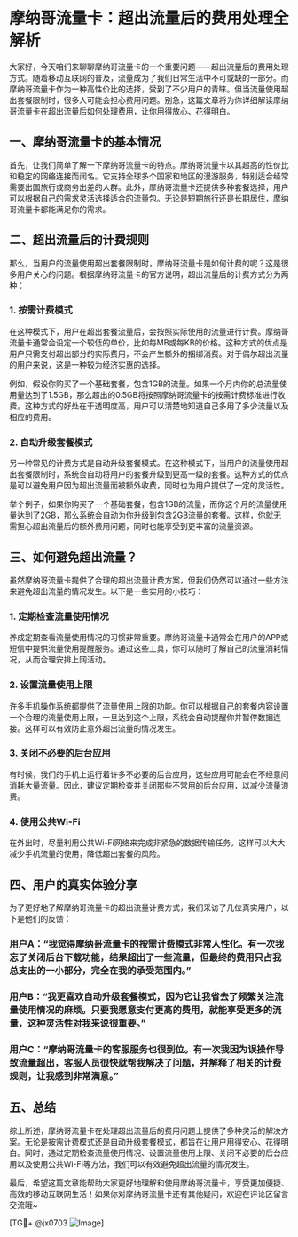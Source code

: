 # 摩纳哥流量卡：超出流量后的费用处理全解析

大家好，今天咱们来聊聊摩纳哥流量卡的一个重要问题——超出流量后的费用处理方式。随着移动互联网的普及，流量成为了我们日常生活中不可或缺的一部分。而摩纳哥流量卡作为一种高性价比的选择，受到了不少用户的青睐。但当流量使用超出套餐限制时，很多人可能会担心费用问题。别急，这篇文章将为你详细解读摩纳哥流量卡在超出流量后如何处理费用，让你用得放心、花得明白。

## 一、摩纳哥流量卡的基本情况

首先，让我们简单了解一下摩纳哥流量卡的特点。摩纳哥流量卡以其超高的性价比和稳定的网络连接而闻名。它支持全球多个国家和地区的漫游服务，特别适合经常需要出国旅行或商务出差的人群。此外，摩纳哥流量卡还提供多种套餐选择，用户可以根据自己的需求灵活选择适合的流量包。无论是短期旅行还是长期居住，摩纳哥流量卡都能满足你的需求。

## 二、超出流量后的计费规则

那么，当用户的流量使用超出套餐限制时，摩纳哥流量卡是如何计费的呢？这是很多用户关心的问题。根据摩纳哥流量卡的官方说明，超出流量后的计费方式分为两种：

### 1. **按需计费模式**

在这种模式下，用户在超出套餐流量后，会按照实际使用的流量进行计费。摩纳哥流量卡通常会设定一个较低的单价，比如每MB或每KB的价格。这种方式的优点是用户只需支付超出部分的实际费用，不会产生额外的捆绑消费。对于偶尔超出流量的用户来说，这是一种较为经济实惠的选择。

例如，假设你购买了一个基础套餐，包含1GB的流量。如果一个月内你的总流量使用量达到了1.5GB，那么超出的0.5GB将按照摩纳哥流量卡的按需计费标准进行收费。这种方式的好处在于透明度高，用户可以清楚地知道自己多用了多少流量以及相应的费用。

### 2. **自动升级套餐模式**

另一种常见的计费方式是自动升级套餐模式。在这种模式下，当用户的流量使用超出套餐限制时，系统会自动将用户的套餐升级到更高一级的套餐。这种方式的优点是可以避免用户因为超出流量而被额外收费，同时也为用户提供了一定的灵活性。

举个例子，如果你购买了一个基础套餐，包含1GB的流量，而你这个月的流量使用量达到了2GB，那么系统会自动为你升级到包含2GB流量的套餐。这样，你就无需担心超出流量后的额外费用问题，同时也能享受到更丰富的流量资源。

## 三、如何避免超出流量？

虽然摩纳哥流量卡提供了合理的超出流量计费方案，但我们仍然可以通过一些方法来避免超出流量的情况发生。以下是一些实用的小技巧：

### 1. **定期检查流量使用情况**

养成定期查看流量使用情况的习惯非常重要。摩纳哥流量卡通常会在用户的APP或短信中提供流量使用提醒服务。通过这些工具，你可以随时了解自己的流量消耗情况，从而合理安排上网活动。

### 2. **设置流量使用上限**

许多手机操作系统都提供了流量使用上限的功能。你可以根据自己的套餐内容设置一个合理的流量使用上限，一旦达到这个上限，系统会自动提醒你并暂停数据连接。这样可以有效防止意外超出流量的情况发生。

### 3. **关闭不必要的后台应用**

有时候，我们的手机上运行着许多不必要的后台应用，这些应用可能会在不经意间消耗大量流量。因此，建议定期检查并关闭那些不常用的后台应用，以减少流量浪费。

### 4. **使用公共Wi-Fi**

在外出时，尽量利用公共Wi-Fi网络来完成非紧急的数据传输任务。这样可以大大减少手机流量的使用，降低超出套餐的风险。

## 四、用户的真实体验分享

为了更好地了解摩纳哥流量卡的超出流量计费方式，我们采访了几位真实用户，以下是他们的反馈：

### 用户A：“我觉得摩纳哥流量卡的按需计费模式非常人性化。有一次我忘了关闭后台下载功能，结果超出了一些流量，但最终的费用只占我总支出的一小部分，完全在我的承受范围内。”

### 用户B：“我更喜欢自动升级套餐模式，因为它让我省去了频繁关注流量使用情况的麻烦。只要我愿意支付更高的费用，就能享受更多的流量，这种灵活性对我来说很重要。”

### 用户C：“摩纳哥流量卡的客服服务也很到位。有一次我因为误操作导致流量超出，客服人员很快就帮我解决了问题，并解释了相关的计费规则，让我感到非常满意。”

## 五、总结

综上所述，摩纳哥流量卡在处理超出流量后的费用问题上提供了多种灵活的解决方案。无论是按需计费模式还是自动升级套餐模式，都旨在让用户用得安心、花得明白。同时，通过定期检查流量使用情况、设置流量使用上限、关闭不必要的后台应用以及使用公共Wi-Fi等方法，我们可以有效避免超出流量的情况发生。

最后，希望这篇文章能帮助大家更好地理解和使用摩纳哥流量卡，享受更加便捷、高效的移动互联网生活！如果你对摩纳哥流量卡还有其他疑问，欢迎在评论区留言交流哦~

[TG💪+ @jx0703 ![Image](https://github.com/user-attachments/assets/dbca1d08-cadb-493c-b0ec-ad6f7a83f270)]